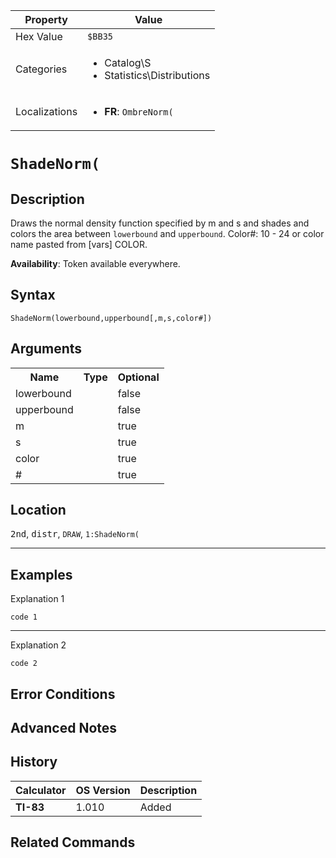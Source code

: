 | Property      | Value |
|---------------|-------|
| Hex Value     | `$BB35`|
| Categories    | <ul><li>Catalog\S</li><li>Statistics\Distributions</li></ul> |
| Localizations | <ul><li><b>FR</b>: `OmbreNorm(`</li></ul> |

# `ShadeNorm(`

## Description
Draws the normal density function specified by m and s and shades and colors the area between `lowerbound` and `upperbound`.
Color#: 10 - 24 or color name pasted from [vars] COLOR.


<b>Availability</b>: Token available everywhere.

## Syntax
`ShadeNorm(lowerbound,upperbound[,m,s,color#])`

## Arguments
<table>
<tr><th>Name</th><th>Type</th><th>Optional</th></tr>

<tr><td>lowerbound</td><td></td><td>false</td></tr>

<tr><td>upperbound</td><td></td><td>false</td></tr>

<tr><td>m</td><td></td><td>true</td></tr>

<tr><td>s</td><td></td><td>true</td></tr>

<tr><td>color</td><td></td><td>true</td></tr>

<tr><td>#</td><td></td><td>true</td></tr>

</table>

## Location
<kbd>2nd</kbd>, <kbd>distr</kbd>, `DRAW`, `1:ShadeNorm(`
<hr>

## Examples

Explanation 1
```ti-basic
code 1
```
---
Explanation 2
```ti-basic
code 2
```

## Error Conditions


## Advanced Notes


## History
| Calculator | OS Version | Description |
|------------|------------|-------------|
| <b>TI-83</b> | 1.010 | Added

## Related Commands

    